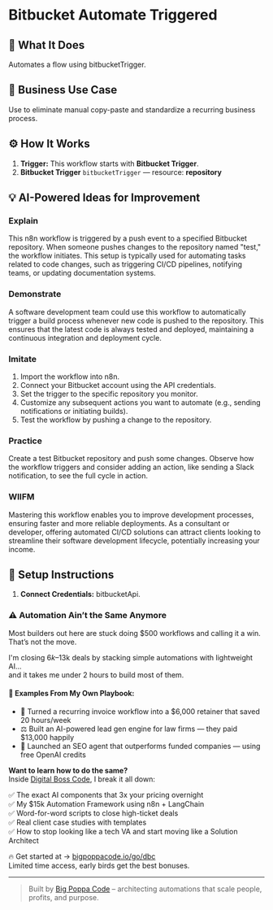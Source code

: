 # Bitbucket Automate Triggered
  ## 🚀 What It Does
  Automates a flow using bitbucketTrigger.
  
  ## 💼 Business Use Case
  Use to eliminate manual copy-paste and standardize a recurring business process.
  
  ## ⚙️ How It Works
  1. **Trigger:** This workflow starts with **Bitbucket Trigger**.
  2. **Bitbucket Trigger** `bitbucketTrigger` — resource: **repository**
  
  ## 💡 AI-Powered Ideas for Improvement
  ### Explain
This n8n workflow is triggered by a push event to a specified Bitbucket repository. When someone pushes changes to the repository named "test," the workflow initiates. This setup is typically used for automating tasks related to code changes, such as triggering CI/CD pipelines, notifying teams, or updating documentation systems.

### Demonstrate
A software development team could use this workflow to automatically trigger a build process whenever new code is pushed to the repository. This ensures that the latest code is always tested and deployed, maintaining a continuous integration and deployment cycle.

### Imitate
1. Import the workflow into n8n.
2. Connect your Bitbucket account using the API credentials.
3. Set the trigger to the specific repository you monitor.
4. Customize any subsequent actions you want to automate (e.g., sending notifications or initiating builds).
5. Test the workflow by pushing a change to the repository.

### Practice
Create a test Bitbucket repository and push some changes. Observe how the workflow triggers and consider adding an action, like sending a Slack notification, to see the full cycle in action.

### WIIFM
Mastering this workflow enables you to improve development processes, ensuring faster and more reliable deployments. As a consultant or developer, offering automated CI/CD solutions can attract clients looking to streamline their software development lifecycle, potentially increasing your income.
  
  ## 🔧 Setup Instructions
  1. **Connect Credentials:** bitbucketApi.
  
### ⚠️ Automation Ain’t the Same Anymore

Most builders out here are stuck doing $500 workflows and calling it a win.  
That’s not the move.  

I'm closing $6k–$13k deals by stacking simple automations with lightweight AI...  
and it takes me under 2 hours to build most of them.

#### 🧠 Examples From My Own Playbook:
- 🔁 Turned a recurring invoice workflow into a $6,000 retainer that saved 20 hours/week  
- ⚖️ Built an AI-powered lead gen engine for law firms — they paid $13,000 happily  
- 🚀 Launched an SEO agent that outperforms funded companies — using free OpenAI credits  

**Want to learn how to do the same?**  
Inside [Digital Boss Code](https://bigpoppacode.io/go/dbc), I break it all down:

✅ The exact AI components that 3x your pricing overnight  
✅ My $15k Automation Framework using n8n + LangChain  
✅ Word-for-word scripts to close high-ticket deals  
✅ Real client case studies with templates  
✅ How to stop looking like a tech VA and start moving like a Solution Architect  

🔥 Get started at → [bigpoppacode.io/go/dbc](https://bigpoppacode.io/go/dbc)  
Limited time access, early birds get the best bonuses.

---
> Built by [Big Poppa Code](https://bigpoppacode.io) – architecting automations that scale people, profits, and purpose.
  